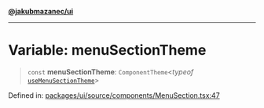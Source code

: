 [**@jakubmazanec/ui**](../README.md)

---

# Variable: menuSectionTheme

> `const` **menuSectionTheme**: `ComponentTheme`\<_typeof_
> [`useMenuSectionTheme`](useMenuSectionTheme.md)\>

Defined in:
[packages/ui/source/components/MenuSection.tsx:47](https://github.com/jakubmazanec/tools/blob/026d472564678641afd0039e9c07d936f221ca46/packages/ui/source/components/MenuSection.tsx#L47)
